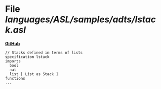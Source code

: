 # File _languages/ASL/samples/adts/lstack.asl_
**[GitHub](https://github.com/softlang/yas/blob/master/languages/ASL/samples/adts/lstack.asl)**
```
// Stacks defined in terms of lists
specification lstack
imports
  bool
  nat
  list [ List as Stack ]
functions
...
```
